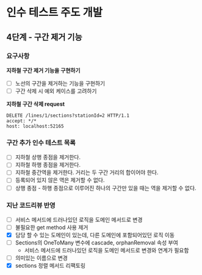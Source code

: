 # 인수 테스트 주도 개발
## 4단계 - 구간 제거 기능

### 요구사항
**지하철 구간 제거 기능을 구현하기**
- [ ] 노선의 구간을 제거하는 기능을 구현하기
- [ ] 구간 삭제 시 예외 케이스를 고려하기

**지하철 구간 삭제 request**
```http request
DELETE /lines/1/sections?stationId=2 HTTP/1.1
accept: */*
host: localhost:52165
```

### 구간 추가 인수 테스트 목록
- [ ] 지하철 상행 종점을 제거한다.
- [ ] 지하철 하행 종점을 제거한다.
- [ ] 지하철 중간역을 제거한다. 거리는 두 구간 거리의 합이어야 한다.
- [ ] 등록되어 있지 않은 역은 제거할 수 없다.
- [ ] 상행 종점 - 하행 종점으로 이루어진 하나의 구간만 있을 때는 역을 제거할 수 없다.

### 지난 코드리뷰 반영
- [ ] 서비스 메서드에 드러나있던 로직을 도메인 메서드로 변경 
- [ ] 불필요한 get method 사용 제거
- [x] 담당 할 수 있는 도메인이 있는데, 다른 도메인에 포함되어있던 로직 이동
- [ ] Sections의 OneToMany 변수에 cascade, orphanRemoval 속성 부여
    - 서비스 메서드에 드러나있던 로직을 도메인 메서드로 변경와 연계가 필요함
- [ ] 의미있는 이름으로 변경
- [x] sections 정렬 메서드 리팩토링
